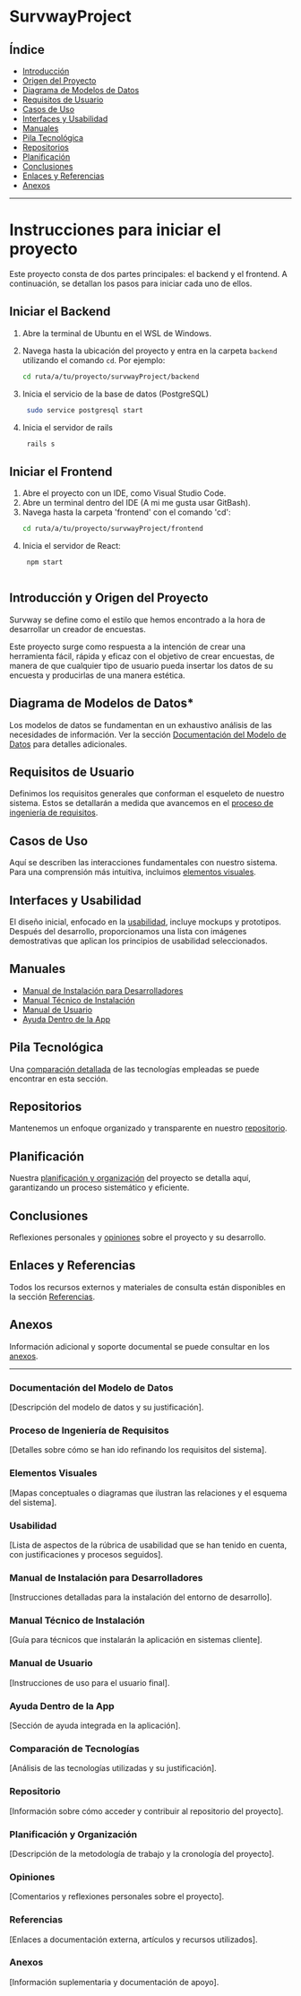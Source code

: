 # SurvwayProject

## Índice
- [Introducción](#introducción)
- [Origen del Proyecto](#origen-del-proyecto)
- [Diagrama de Modelos de Datos](#diagrama-de-modelos-de-datos)
- [Requisitos de Usuario](#requisitos-de-usuario)
- [Casos de Uso](#casos-de-uso)
- [Interfaces y Usabilidad](#interfaces-y-usabilidad)
- [Manuales](#manuales)
- [Pila Tecnológica](#pila-tecnológica)
- [Repositorios](#repositorios)
- [Planificación](#planificación)
- [Conclusiones](#conclusiones)
- [Enlaces y Referencias](#enlaces-y-referencias)
- [Anexos](#anexos)

---
# Instrucciones para iniciar el proyecto

Este proyecto consta de dos partes principales: el backend y el frontend. A continuación, se detallan los pasos para iniciar cada uno de ellos.

## Iniciar el Backend

1. Abre la terminal de Ubuntu en el WSL de Windows.
2. Navega hasta la ubicación del proyecto y entra en la carpeta `backend` utilizando el comando `cd`. Por ejemplo:
   
   ```bash
   cd ruta/a/tu/proyecto/survwayProject/backend
3. Inicia el servicio de la base de datos (PostgreSQL)
   ```bash
    sudo service postgresql start
4. Inicia el servidor de rails
   ```bash
    rails s

## Iniciar el Frontend

1. Abre el proyecto con un IDE, como Visual Studio Code.
2. Abre un terminal dentro del IDE (A mi me gusta usar GitBash).
3. Navega hasta la carpeta 'frontend' con el comando 'cd':
   ```bash
   cd ruta/a/tu/proyecto/survwayProject/frontend
3. Inicia el servidor de React:
   ```bash
    npm start



## Introducción y Origen del Proyecto
Survway se define como el estilo que hemos encontrado a la hora de desarrollar un creador de encuestas.

Este proyecto surge como respuesta a la intención de crear una herramienta fácil, rápida y eficaz con el objetivo de crear encuestas, de manera de que cualquier tipo de usuario pueda insertar los datos de su encuesta y producirlas de una manera estética.

## Diagrama de Modelos de Datos*
Los modelos de datos se fundamentan en un exhaustivo análisis de las necesidades de información. Ver la sección [Documentación del Modelo de Datos](#documentación-del-modelo-de-datos) para detalles adicionales.

## Requisitos de Usuario
Definimos los requisitos generales que conforman el esqueleto de nuestro sistema. Estos se detallarán a medida que avancemos en el [proceso de ingeniería de requisitos](#proceso-de-ingeniería-de-requisitos).

## Casos de Uso
Aquí se describen las interacciones fundamentales con nuestro sistema. Para una comprensión más intuitiva, incluimos [elementos visuales](#elementos-visuales).

## Interfaces y Usabilidad
El diseño inicial, enfocado en la [usabilidad](#usabilidad), incluye mockups y prototipos. Después del desarrollo, proporcionamos una lista con imágenes demostrativas que aplican los principios de usabilidad seleccionados.

## Manuales
- [Manual de Instalación para Desarrolladores](#manual-de-instalación-para-desarrolladores)
- [Manual Técnico de Instalación](#manual-técnico-de-instalación)
- [Manual de Usuario](#manual-de-usuario)
- [Ayuda Dentro de la App](#ayuda-dentro-de-la-app)

## Pila Tecnológica
Una [comparación detallada](#comparación-de-tecnologías) de las tecnologías empleadas se puede encontrar en esta sección.

## Repositorios
Mantenemos un enfoque organizado y transparente en nuestro [repositorio](#repositorio).

## Planificación
Nuestra [planificación y organización](#planificación-y-organización) del proyecto se detalla aquí, garantizando un proceso sistemático y eficiente.

## Conclusiones
Reflexiones personales y [opiniones](#opiniones) sobre el proyecto y su desarrollo.

## Enlaces y Referencias
Todos los recursos externos y materiales de consulta están disponibles en la sección [Referencias](#referencias).

## Anexos
Información adicional y soporte documental se puede consultar en los [anexos](#anexos).

---

### Documentación del Modelo de Datos
[Descripción del modelo de datos y su justificación].

### Proceso de Ingeniería de Requisitos
[Detalles sobre cómo se han ido refinando los requisitos del sistema].

### Elementos Visuales
[Mapas conceptuales o diagramas que ilustran las relaciones y el esquema del sistema].

### Usabilidad
[Lista de aspectos de la rúbrica de usabilidad que se han tenido en cuenta, con justificaciones y procesos seguidos].

### Manual de Instalación para Desarrolladores
[Instrucciones detalladas para la instalación del entorno de desarrollo].

### Manual Técnico de Instalación
[Guía para técnicos que instalarán la aplicación en sistemas cliente].

### Manual de Usuario
[Instrucciones de uso para el usuario final].

### Ayuda Dentro de la App
[Sección de ayuda integrada en la aplicación].

### Comparación de Tecnologías
[Análisis de las tecnologías utilizadas y su justificación].

### Repositorio
[Información sobre cómo acceder y contribuir al repositorio del proyecto].

### Planificación y Organización
[Descripción de la metodología de trabajo y la cronología del proyecto].

### Opiniones
[Comentarios y reflexiones personales sobre el proyecto].

### Referencias
[Enlaces a documentación externa, artículos y recursos utilizados].

### Anexos
[Información suplementaria y documentación de apoyo].
